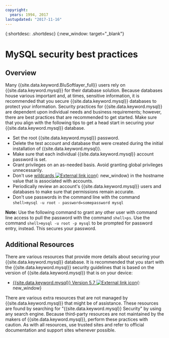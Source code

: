 ```yaml
---
copyright:
  years: 1994, 2017
lastupdated: "2017-11-16"
---
```


{:shortdesc: .shortdesc}
{:new_window: target="_blank"}

# MySQL security best practices

## Overview

Many {{site.data.keyword.BluSoftlayer_full}} users rely on {{site.data.keyword.mysql}} for their database solution. Because databases house various important and, at times, sensitive information, it is recommended that you secure {{site.data.keyword.mysql}} databases to protect your information. Security practices for {{site.data.keyword.mysql}} are dependent upon individual needs and business requirements; however, there are best practices that are recommended to get started. Make sure that you align with the following tips to get a head start in securing your {{site.data.keyword.mysql}} database.

* Set the root {{site.data.keyword.mysql}} password.
* Delete the test account and database that were created during the initial installation of {{site.data.keyword.mysql}}.
* Make sure that each individual {{site.data.keyword.mysql}} account password is set.
* Grant privileges on an as-needed basis. Avoid granting global privileges unnecessarily.
* Don't use [wildcards ![External link icon](../../icons/launch-glyph.svg "External link icon")](http://en.wikipedia.org/wiki/Wildcard_character){: new_window} in the hostname value that is associated with accounts.
* Periodically review an account's {{site.data.keyword.mysql}} users and databases to make sure that permissions remain accurate.
* Don't use passwords in the command line with the command `shell>mysql -u root - password=somepassword mysql`

**Note:** Use the following command to grant any other user with command line access to pull the password with the command `shell>ps`. Use the command `shell>mysql -u root -p mysql` to be prompted for password entry, instead. This secures your password.

## Additional Resources

There are various resources that provide more details about securing your {{site.data.keyword.mysql}} database. It is recommended that you start with the {{site.data.keyword.mysql}} security guidelines that is based on the version of {{site.data.keyword.mysql}} that is on your device:

* [{{site.data.keyword.mysql}} Version 5.7 ![External link icon](../../icons/launch-glyph.svg "External link icon")](http://dev.mysql.com/doc/refman/5.7/en/security.html){: new_window}

There are various extra resources that are not managed by {{site.data.keyword.mysql}} that might be of assistance. These resources are found by searching for "{{site.data.keyword.mysql}} Security" by using any search engine. Because third-party resources are not maintained by the makers of {{site.data.keyword.mysql}}, perform these practices with caution. As with all resources, use trusted sites and refer to official documentation and support sites whenever possible.
